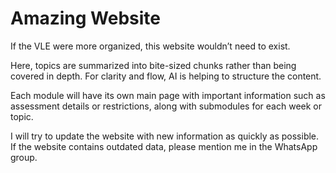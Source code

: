 # Amazing Website

If the VLE were more organized, this website wouldn’t need to exist.

Here, topics are summarized into bite-sized chunks rather than being covered in depth. For clarity and flow, AI is helping to structure the content.

Each module will have its own main page with important information such as assessment details or restrictions, along with submodules for each week or topic.

I will try to update the website with new information as quickly as possible. If the website contains outdated data, please mention me in the WhatsApp group.
